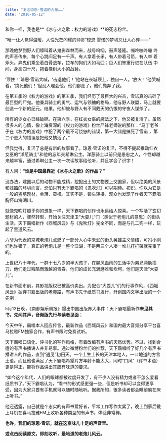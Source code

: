 ```yaml
---
title: "复活琼恩·雪诺的力量……"
date: "2016-05-12"
---
```


和你一样，我也是**《冰与火之歌：权力的游戏》**的死忠粉丝。

“唯一让人觉得温暖，人性光芒闪耀的帅哥”琼恩·雪诺的梦境总让人心碎——“

那晚他梦到野人们嚎叫着从鬼影森林而来，战号呜咽，鼓声隆隆。嘣咚嘣咚嘣 咚的声音传来，每个心跳间足有一千声。有人拿着长矛，有人带着弓箭，有人举 着斧头。异鬼们乘坐着白骨战车，拉车的狗们大如马匹；巨人们笨重行进在队伍 中间，身高四十尺，拖着橡树大小的战锤。

‘顶住！’琼恩·雪诺大喊，‘击退他们！’他站在长城顶上，独自一人。‘放火！’他哭喊着，‘烧死他们！’但没人理会他。他们都走了，他们抛弃了我。

在第五季的《权力的游戏》的第五季，我们经历了最巨大的兴奋，雪诺真的击碎了最巨型的尸鬼。他兼具骑士的勇气、运气与领袖的格局，他与野人联盟，马上就要创造一个新的纪元。结果，他却被与野人有不同戴天的仇恨的守夜人谋杀了。

  

所有的少女心已经破碎。在第六季，在红衣女巫的魔法之下，他又被复活了。虽然很多人的心情，像上海资深的《权力的游戏》粉丝严锋老师说的那样：“马丁老爷子在《权力的游戏》中犯了两个最不可饶恕的错误，第一大错是搞死了雪诺 ，第二个更大的错误是把他又搞活了。”

  

但我觉得，复活了总是有新的故事看了。琼恩·雪诺的复活，不得不提起推动红衣女巫的“洋葱骑士”和他的忘年交希琳公主。洋葱骑士以前只是愚忠之人，个性却越来越丰富，通过希琳公主一次一次读故事给他听，并且学会了识字！

  
  

有人问：**“谁是中国最靠近《冰与火之歌》的作品？”**

没办法，建国以后的动物不能成精，挖掘出土的文物要上交国家，但以绝美的风景和残酷的环境而言，恐怕只有天下霸唱的《鬼吹灯》可以期待。初识，你以为它是一般的盗墓题材，单薄、蛮横。其实不是，镜头转换，观众也发现了作者天下霸唱胸怀山海湖川。

  

就像鬼吹灯超乎你的想象一样，天下霸唱的创作也永远给人惊喜。一个写活了玄幻题材的人，骤然转型，开始关注天津卫“大耍儿”们（类似于老炮儿的意思）的街头生活。天下霸唱新作《西城风云》与《鬼吹灯》完全不同，而是与孔二狗一样，玩起了黑道风云。

  

  

六爷为代表的京城老炮儿点燃了一部分人心中未泯的街头英雄主义情结，可冯小刚们也许错了，真正的老炮儿是一整个江湖，不是两三个人凑一堆儿打打架就完事了的。

上世纪八十年代，一群十七八岁的半大孩子，在腥风血雨的生活中为弟兄两肋插刀，他们走过残酷而激越的青春，他们的成长充满磨难和坎坷，他们是天津“大耍儿”。

在新书面市前，其影视版权已被高价卖出。为配合“大耍儿”们的行事作风，《西城风云》摒弃书籍出版的老套路，有声书先于纸质书发行，开创国内文学出版的一个先例：

5月12日晚，《南都娱乐周报》爆出中国出版界大事件：天下霸唱最新作**未见其书，先闻其声，音频版先行与读者见面**；

  

今天中午，霸唱本人回应传言，最新作品《西城风云》和国内最大音频分享平台喜马拉雅FM独家合作，有声书限时免费试听。

  

天下霸唱口语化、评书化的写作风格，有着改编有声书的天然优势。不过，找到合适的有声书播讲人并非易事。通过微博粉丝们的推荐，天下霸唱听了好几个有声书播讲人的作品，直到“遇见”初田天。一个土生土长的天津本地人，一口地道的方言土语。而且他也满足了天下霸唱希望对方年龄不能太大，同时“口风”（评书术语）更是得正，能将作品讲出其应有味道的要求。

  

“如今这个年代，人们的眼球都被过度开发了，有不少人没有精力或者不怎么爱看纸质书了。”天下霸唱认为，“看书的形式感更强一些，但是听书却可以变得更享受，因为大家只要有手机就可以随时随地听。据我所知，很多读者都会睡前躺在床上听书。”

他还透露，自己就是个忠实的有声书爱好者，平常工作写作太累了，晚上到家后戴上耳机在喜马拉雅FM上收听各种类型的有声书，体验非常棒。

**也许，我们的琼恩·雪诺，就在这京味儿十足的声音里。**

**或点击阅读原文，即刻收听，最地道的老炮儿风云。**
